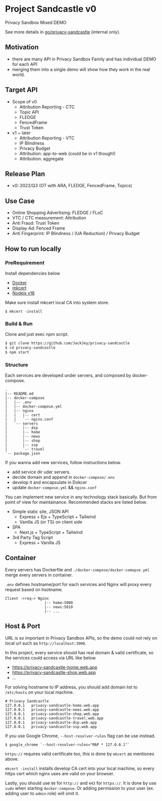 # Project Sandcastle v0

Privacy Sandbox Mixed DEMO

See more details in [go/privacy-sandcastle](go/privacy-sandcastle) (internal only).

## Motivation

- there are many API in Privacy Sandbox Family and has individual DEMO for each API
- merging them into a single demo will show how they work in the real world.

## Target API

- Scope of v0
  - Attribution Reporting - CTC
  - Topic API
  - FLEDGE
  - FencedFrame
  - Trust Token
- v1 ~ later
  - Attribution Reporting - VTC
  - IP Blindness
  - Privacy Budget
  - Attribution: app-to-web (could be in v1 though!)
  - Attribution: aggregate

## Release Plan

- v0: 2022/Q3 (OT with ARA, FLEDGE, FencedFrame, Topics)

## Use Case

- Online Shopping Advertising: FLEDGE / FLoC
- VTC / CTC measurement: Attribution
- Anti Fraud: Trust Token
- Display Ad: Fenced Frame
- Anti Fingerprint: IP Blindness / (UA Reduction) / Privacy Budget

## How to run locally

### PreRequirement

Install dependencies below

- [Docker](https://docs.docker.com/engine/install/)
- [mkcert](https://github.com/FiloSottile/mkcert)
- [Nodejs v18](https://nodejs.org/)

Make sure install mkcert local CA into system store.

```
$ mkcert -install
```

### Build & Run

Clone and just exec npm script.

```sh
$ git clone https://github.com/JackJey/privacy-sandcastle
$ cd privacy-sandcastle
$ npm start
```

### Structure

Each services are developed under servers, and composed by docker-compose.

```
.
|-- README.md
|-- docker-compose
|   |-- .env
|   |-- docker-compose.yml
|   |-- nginx
|   |   |-- cert
|   |   `-- nginx.conf
|   `-- servers
|       |-- dsp
|       |-- home
|       |-- news
|       |-- shop
|       |-- ssp
|       `-- travel
`-- package.json
```

If you wanna add new services, follow instructions below.

- add service dir uder servers.
- decide domain and append in `docker-compose/.env`
- develop it and encapsulate in Dokcer
- update `docker-compose.yml` && `nginx.conf`

You can implement new service in any technology stack basically. But from point of view for maintainance. Recommended stacks are listed below.

- Simple static site, JSON API
  - Express + Ejs + TypeScript + Tailwind
  - Vanilla JS (or TS) on client side
- SPA
  - Next.js + TypeScript + Tailwind
- 3rd Party Tag Script
  - Express + Vanilla JS

## Container

Every servers has Dockerfile and `./docker-compose/docker-comopse.yml` merge every servers in container.

`.env` defines hostname/port for each services and Nginx will proxy every request based on hsotname.

```
Client ->req-> Nginx
                  |-- home:5000
                  |-- news:5010
                  |-- ...
```

## Host & Port

URL is so important in Privacy Sandbox APIs, so the demo could not rely on local url such as `http://localhost:3000`.

In this project, every service should has real domain & valid certificate, so the services could access via URL like below.

- https://privacy-sandcastle-home.web.app
- https://privacy-sandcastle-shop.web.app
- ...

For solving hostname to IP address, you should add domain list to `/etc/hosts` on your local machine.

```
# Privacy Sandcastle
127.0.0.1	privacy-sandcastle-home.web.app
127.0.0.1	privacy-sandcastle-news.web.app
127.0.0.1	privacy-sandcastle-shop.web.app
127.0.0.1	privacy-sandcastle-travel.web.app
127.0.0.1	privacy-sandcastle-dsp.web.app
127.0.0.1	privacy-sandcastle-ssp.web.app
```

If you use Google Chrome, `--host-resolver-rules` flag can be use instead.

```
$ google_chrome `--host-resolver-rules="MAP * 127.0.0.1"`
```

`https://` requires valid certificate too, this is done by `mkcert` as mentiones above.

`mkcert -install` installs develop CA cert into your local machine, so every https cert which nginx uses are valid on your browser.

Lastly, you should use `80` for `http://` and `443` for `https://`. It is done by use `sudo` when starting `docker-compose`. Or adding permission to your user (ex. adding user to `admin` role) will omit it.
